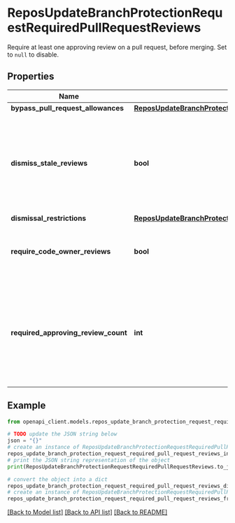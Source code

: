 # ReposUpdateBranchProtectionRequestRequiredPullRequestReviews

Require at least one approving review on a pull request, before merging. Set to `null` to disable.

## Properties

Name | Type | Description | Notes
------------ | ------------- | ------------- | -------------
**bypass_pull_request_allowances** | [**ReposUpdateBranchProtectionRequestRequiredPullRequestReviewsBypassPullRequestAllowances**](ReposUpdateBranchProtectionRequestRequiredPullRequestReviewsBypassPullRequestAllowances.md) |  | [optional] 
**dismiss_stale_reviews** | **bool** | Set to &#x60;true&#x60; if you want to automatically dismiss approving reviews when someone pushes a new commit. | [optional] 
**dismissal_restrictions** | [**ReposUpdateBranchProtectionRequestRequiredPullRequestReviewsDismissalRestrictions**](ReposUpdateBranchProtectionRequestRequiredPullRequestReviewsDismissalRestrictions.md) |  | [optional] 
**require_code_owner_reviews** | **bool** | Blocks merging pull requests until [code owners](https://docs.github.com/enterprise-server@3.4/articles/about-code-owners/) review them. | [optional] 
**required_approving_review_count** | **int** | Specify the number of reviewers required to approve pull requests. Use a number between 1 and 6 or 0 to not require reviewers. | [optional] 

## Example

```python
from openapi_client.models.repos_update_branch_protection_request_required_pull_request_reviews import ReposUpdateBranchProtectionRequestRequiredPullRequestReviews

# TODO update the JSON string below
json = "{}"
# create an instance of ReposUpdateBranchProtectionRequestRequiredPullRequestReviews from a JSON string
repos_update_branch_protection_request_required_pull_request_reviews_instance = ReposUpdateBranchProtectionRequestRequiredPullRequestReviews.from_json(json)
# print the JSON string representation of the object
print(ReposUpdateBranchProtectionRequestRequiredPullRequestReviews.to_json())

# convert the object into a dict
repos_update_branch_protection_request_required_pull_request_reviews_dict = repos_update_branch_protection_request_required_pull_request_reviews_instance.to_dict()
# create an instance of ReposUpdateBranchProtectionRequestRequiredPullRequestReviews from a dict
repos_update_branch_protection_request_required_pull_request_reviews_from_dict = ReposUpdateBranchProtectionRequestRequiredPullRequestReviews.from_dict(repos_update_branch_protection_request_required_pull_request_reviews_dict)
```
[[Back to Model list]](../README.md#documentation-for-models) [[Back to API list]](../README.md#documentation-for-api-endpoints) [[Back to README]](../README.md)


